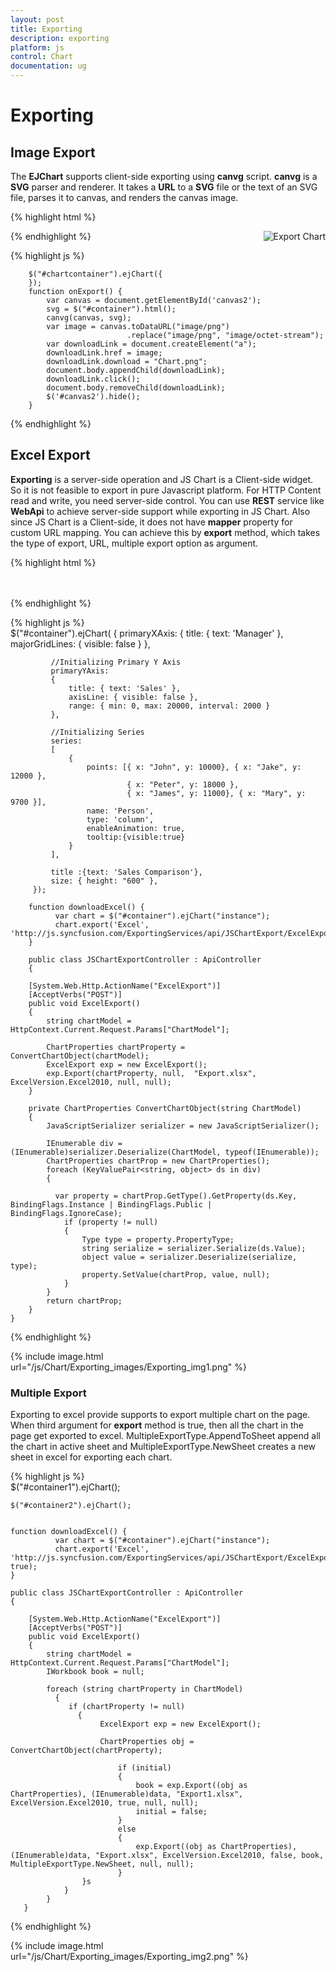 ```yaml
---
layout: post
title: Exporting
description: exporting
platform: js
control: Chart
documentation: ug
---
```


# Exporting

## Image Export

The **EJChart** supports client-side exporting using **canvg** script. **canvg** is a **SVG** parser and renderer. It takes a **URL** to a **SVG** file or the text of an SVG file, parses it to canvas, and renders the canvas image.

{% highlight html %}

<img src="../images/chart/export.png" onclick="onExport()" title="Export Chart" style="float: right" />
<div id="container"></div>
<canvas id="canvas2" style="display: none"></canvas>

{% endhighlight %}

{% highlight js %}    

        $("#chartcontainer").ejChart({   
        });
        function onExport() {
            var canvas = document.getElementById('canvas2');
            svg = $("#container").html();
            canvg(canvas, svg);
            var image = canvas.toDataURL("image/png")
                              .replace("image/png", "image/octet-stream");
            var downloadLink = document.createElement("a");
            downloadLink.href = image;
            downloadLink.download = "Chart.png";
            document.body.appendChild(downloadLink);
            downloadLink.click();
            document.body.removeChild(downloadLink);
            $('#canvas2').hide();
        }         


{% endhighlight %}

## Excel Export

**Exporting** is a server-side operation and JS Chart is a Client-side widget. So it is not feasible to export in pure Javascript platform. For HTTP Content read and write, you need server-side control. You can use **REST** service like **WebApi** to achieve server-side support while exporting in JS Chart. 
Also since JS Chart is a Client-side, it does not have **mapper** property for custom URL mapping. You can achieve this by **export** method, which takes the type of export, URL, multiple export option as argument.

{% highlight html %}

<div style="height:20px;">
  <a id="downloadexcel" style="cursor: pointer; position:absolute;>
  <img src="../images/chart/ExcelExport.png" onclick="downloadExcel()" title="Excel Export"  />
  </a>
</div>

{% endhighlight %}

{% highlight js %}  
      $("#container").ejChart(
             {
             primaryXAxis:
             {
                 title: { text: 'Manager' },
                 majorGridLines: { visible: false }
             }, 
			
             //Initializing Primary Y Axis	
             primaryYAxis:
             {
                 title: { text: 'Sales' },
                 axisLine: { visible: false },
                 range: { min: 0, max: 20000, interval: 2000 }
             },  
			
             //Initializing Series
             series: 
             [
                 {
                     points: [{ x: "John", y: 10000}, { x: "Jake", y: 12000 }, 
                              { x: "Peter", y: 18000 },
                              { x: "James", y: 11000}, { x: "Mary", y: 9700 }],
                     name: 'Person',
                     type: 'column',
                     enableAnimation: true,
                     tooltip:{visible:true}							 
                 }
             ],
 
             title :{text: 'Sales Comparison'},
             size: { height: "600" }, 
         });	
         
        function downloadExcel() {
              var chart = $("#container").ejChart("instance");
              chart.export('Excel', 'http://js.syncfusion.com/ExportingServices/api/JSChartExport/ExcelExport');
        }
        
        public class JSChartExportController : ApiController
        {
         
        [System.Web.Http.ActionName("ExcelExport")]
        [AcceptVerbs("POST")]
        public void ExcelExport()
        {          
            string chartModel = HttpContext.Current.Request.Params["ChartModel"];  

            ChartProperties chartProperty = ConvertChartObject(chartModel);
            ExcelExport exp = new ExcelExport();          
            exp.Export(chartProperty, null,  "Export.xlsx", ExcelVersion.Excel2010, null, null);
        }

        private ChartProperties ConvertChartObject(string ChartModel)
        {
            JavaScriptSerializer serializer = new JavaScriptSerializer();

            IEnumerable div = (IEnumerable)serializer.Deserialize(ChartModel, typeof(IEnumerable));
            ChartProperties chartProp = new ChartProperties();
            foreach (KeyValuePair<string, object> ds in div)
            {

              var property = chartProp.GetType().GetProperty(ds.Key, BindingFlags.Instance | BindingFlags.Public |  BindingFlags.IgnoreCase);
                if (property != null)
                {
                    Type type = property.PropertyType;
                    string serialize = serializer.Serialize(ds.Value);
                    object value = serializer.Deserialize(serialize, type);
                    property.SetValue(chartProp, value, null);
                }
            }
            return chartProp;
        } 
    }



{% endhighlight %}

{% include image.html url="/js/Chart/Exporting_images/Exporting_img1.png" %}

### Multiple Export

 Exporting to excel provide supports to export multiple chart on the page. When third argument for **export** method is true, then all the chart in the page get exported to excel. MultipleExportType.AppendToSheet append all the chart in active sheet and MultipleExportType.NewSheet creates a new sheet in excel for exporting each chart.
 
 {% highlight js %}  
    $("#container1").ejChart();
            
    $("#container2").ejChart();
              
         
    function downloadExcel() {
              var chart = $("#container").ejChart("instance");
              chart.export('Excel', 'http://js.syncfusion.com/ExportingServices/api/JSChartExport/ExcelExport', true);
    }
        
    public class JSChartExportController : ApiController
    {
         
        [System.Web.Http.ActionName("ExcelExport")]
        [AcceptVerbs("POST")]
        public void ExcelExport()
        {          
            string chartModel = HttpContext.Current.Request.Params["ChartModel"];  
            IWorkbook book = null;         
 
            foreach (string chartProperty in ChartModel)
              {
                 if (chartProperty != null)
                   {
                        ExcelExport exp = new ExcelExport();                    
                                           
                        ChartProperties obj = ConvertChartObject(chartProperty);
                        
                            if (initial)
                            {
                                book = exp.Export((obj as ChartProperties), (IEnumerable)data, "Export1.xlsx", ExcelVersion.Excel2010, true, null, null);
                                initial = false;
                            }                            
                            else
                            {
                                exp.Export((obj as ChartProperties), (IEnumerable)data, "Export.xlsx", ExcelVersion.Excel2010, false, book, MultipleExportType.NewSheet, null, null);
                            }                     
                    }s
                }
            }      
       }

        


{% endhighlight %}

{% include image.html url="/js/Chart/Exporting_images/Exporting_img2.png" %}
 

